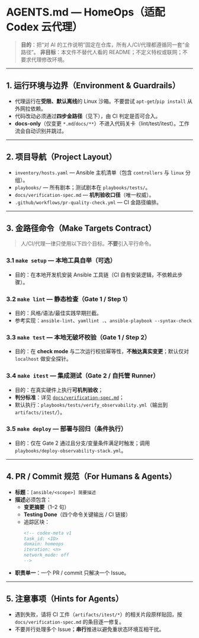 # AGENTS.md — HomeOps（适配 Codex 云代理）

> **目的**：把“对 AI 的工作说明”固定在仓库，所有人/CI/代理都遵循同一套“金路径”。
> **非目标**：本文件不替代人看的 README；不定义特权或联网；不要求代理修改环境。

---

## 1. 运行环境与边界（Environment & Guardrails）

- 代理运行在**受限、默认离线**的 Linux 沙箱。不要尝试 `apt-get`/`pip install` 从外网拉依赖。
- 代码改动必须通过**四步金路径**（见下），由 CI 判定是否可合入。
- **docs-only**（仅变更 `*.md`/`docs/**`）不进入代码关卡（lint/test/itest）。工作流会自动识别并跳过。

---

## 2. 项目导航（Project Layout）

- `inventory/hosts.yaml` — Ansible 主机清单（包含 `controllers` 与 `linux` 分组）。
- `playbooks/` — 所有剧本；测试剧本在 `playbooks/tests/`。
- `docs/verification-spec.md` — **机判验收口径**（唯一权威）。
- `.github/workflows/pr-quality-check.yml` — CI 金路径编排。

---

## 3. 金路径命令（Make Targets Contract）

> 人/CI/代理一律只使用以下四个目标。**不要**引入平行命令。

### 3.1 `make setup` — 本地工具自举（可选）
- 目的：在本地开发机安装 Ansible 工具链（CI 自有安装逻辑，不依赖此步骤）。

### 3.2 `make lint` — 静态检查（Gate 1 / Step 1）
- 目的：风格/语法/最佳实践早期拦截。
- 参考实现：`ansible-lint`、`yamllint .`、`ansible-playbook --syntax-check`

### 3.3 `make test` — 本地无破坏校验（Gate 1 / Step 2）
- 目的：在 **check mode** 与二次运行校验幂等性，**不触达真实变更**；默认仅对 `localhost` 做安全探针。

### 3.4 `make itest` — 集成测试（Gate 2 / 自托管 Runner）
- 目的：在真实硬件上执行**可机判验收**；
- **判分标准**：详见 [`docs/verification-spec.md`](docs/verification-spec.md)；
- 默认执行：`playbooks/tests/verify_observability.yml`（输出到 `artifacts/itest/`）。

### 3.5 `make deploy` — 部署与回归（条件执行）
- 目的：仅在 Gate 2 通过且分支/变量条件满足时触发；调用 `playbooks/deploy-observability-stack.yml`。

---

## 4. PR / Commit 规范（For Humans & Agents）

- **标题**：`[ansible/<scope>] 简要描述`
- **描述**必须包含：
  - **变更摘要**（1–2 句）
  - **Testing Done**（四个命令关键输出 / CI 链接）
  - 追踪区块：
    ```md
    <!-- codex-meta v1
    task_id: <ID>
    domain: homeops
    iteration: <n>
    network_mode: off
    -->
    ```
- **职责单一**：一个 PR / commit 只解决一个 Issue。

---

## 5. 注意事项（Hints for Agents）

- 遇到失败，请将 CI 工件（`artifacts/itest/*`）的相关片段原样贴回，按 `docs/verification-spec.md` 的条目逐一修复。
- 不要并行处理多个 Issue；**串行**推进以避免重状态环境互相干扰。
